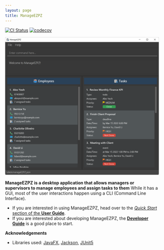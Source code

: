 ```yaml
---
layout: page
title: ManageEZPZ
---
```


[![CI Status](https://github.com/AY2122S2-CS2103-F11-1/tp/workflows/Java%20CI/badge.svg)](https://github.com/AY2122S2-CS2103-F11-1/tp/actions)
[![codecov](https://codecov.io/gh/AY2122S2-CS2103-F11-1/tp/branch/master/graph/badge.svg?token=ILZDIFELY7)](https://codecov.io/gh/AY2122S2-CS2103-F11-1/tp)

![Ui](images/Ui.png)

**ManageEZPZ is a desktop application that allows managers or supervisors to manage employees and assign tasks to them** While it has a GUI, most of the user interactions happen using a CLI (Command Line Interface).

* If you are interested in using ManageEZPZ, head over to the [_Quick Start_ section of the **User Guide**](UserGuide.html#quick-start).
* If you are interested about developing ManageEZPZ, the [**Developer Guide**](DeveloperGuide.html) is a good place to start.


**Acknowledgements**

* Libraries used: [JavaFX](https://openjfx.io/), [Jackson](https://github.com/FasterXML/jackson), [JUnit5](https://github.com/junit-team/junit5)
